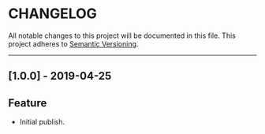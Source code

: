# CHANGELOG

All notable changes to this project will be documented in this file.
This project adheres to [Semantic Versioning](http://semver.org/).

---

## [1.0.0] - 2019-04-25

## Feature

- Initial publish.
